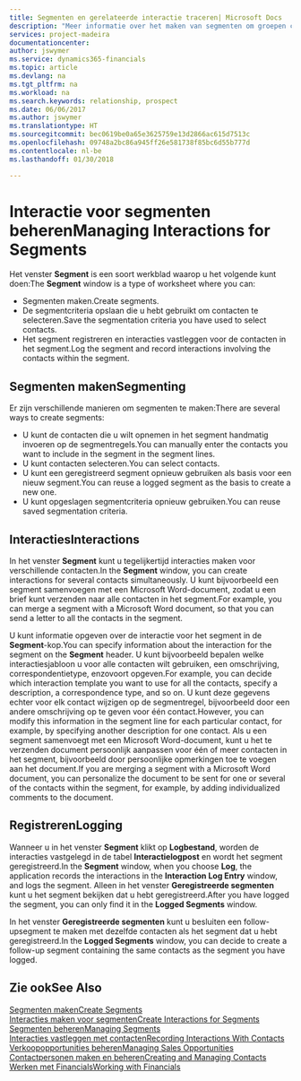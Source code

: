 ```yaml
---
title: Segmenten en gerelateerde interactie traceren| Microsoft Docs
description: "Meer informatie over het maken van segmenten om groepen contacten te definiëren en interacties op te geven voor segmenten."
services: project-madeira
documentationcenter: 
author: jswymer
ms.service: dynamics365-financials
ms.topic: article
ms.devlang: na
ms.tgt_pltfrm: na
ms.workload: na
ms.search.keywords: relationship, prospect
ms.date: 06/06/2017
ms.author: jswymer
ms.translationtype: HT
ms.sourcegitcommit: bec0619be0a65e3625759e13d2866ac615d7513c
ms.openlocfilehash: 09748a2bc86a945ff26e581738f85bc6d55b777d
ms.contentlocale: nl-be
ms.lasthandoff: 01/30/2018

---
```

# <a name="managing-interactions-for-segments"></a><span data-ttu-id="53558-103">Interactie voor segmenten beheren</span><span class="sxs-lookup"><span data-stu-id="53558-103">Managing Interactions for Segments</span></span>
<span data-ttu-id="53558-104">Het venster **Segment** is een soort werkblad waarop u het volgende kunt doen:</span><span class="sxs-lookup"><span data-stu-id="53558-104">The **Segment** window is a type of worksheet where you can:</span></span>

* <span data-ttu-id="53558-105">Segmenten maken.</span><span class="sxs-lookup"><span data-stu-id="53558-105">Create segments.</span></span>
* <span data-ttu-id="53558-106">De segmentcriteria opslaan die u hebt gebruikt om contacten te selecteren.</span><span class="sxs-lookup"><span data-stu-id="53558-106">Save the segmentation criteria you have used to select contacts.</span></span>
* <span data-ttu-id="53558-107">Het segment registreren en interacties vastleggen voor de contacten in het segment.</span><span class="sxs-lookup"><span data-stu-id="53558-107">Log the segment and record interactions involving the contacts within the segment.</span></span>

## <a name="segmenting"></a><span data-ttu-id="53558-108">Segmenten maken</span><span class="sxs-lookup"><span data-stu-id="53558-108">Segmenting</span></span>
<span data-ttu-id="53558-109">Er zijn verschillende manieren om segmenten te maken:</span><span class="sxs-lookup"><span data-stu-id="53558-109">There are several ways to create segments:</span></span>

* <span data-ttu-id="53558-110">U kunt de contacten die u wilt opnemen in het segment handmatig invoeren op de segmentregels.</span><span class="sxs-lookup"><span data-stu-id="53558-110">You can manually enter the contacts you want to include in the segment in the segment lines.</span></span>
* <span data-ttu-id="53558-111">U kunt contacten selecteren.</span><span class="sxs-lookup"><span data-stu-id="53558-111">You can select contacts.</span></span>
* <span data-ttu-id="53558-112">U kunt een geregistreerd segment opnieuw gebruiken als basis voor een nieuw segment.</span><span class="sxs-lookup"><span data-stu-id="53558-112">You can reuse a logged segment as the basis to create a new one.</span></span>
* <span data-ttu-id="53558-113">U kunt opgeslagen segmentcriteria opnieuw gebruiken.</span><span class="sxs-lookup"><span data-stu-id="53558-113">You can reuse saved segmentation criteria.</span></span>

## <a name="interactions"></a><span data-ttu-id="53558-114">Interacties</span><span class="sxs-lookup"><span data-stu-id="53558-114">Interactions</span></span>
<span data-ttu-id="53558-115">In het venster **Segment** kunt u tegelijkertijd interacties maken voor verschillende contacten.</span><span class="sxs-lookup"><span data-stu-id="53558-115">In the **Segment** window, you can create interactions for several contacts simultaneously.</span></span> <span data-ttu-id="53558-116">U kunt bijvoorbeeld een segment samenvoegen met een Microsoft Word-document, zodat u een brief kunt verzenden naar alle contacten in het segment.</span><span class="sxs-lookup"><span data-stu-id="53558-116">For example, you can merge a segment with a Microsoft Word document, so that you can send a letter to all the contacts in the segment.</span></span>

<span data-ttu-id="53558-117">U kunt informatie opgeven over de interactie voor het segment in de **Segment**-kop.</span><span class="sxs-lookup"><span data-stu-id="53558-117">You can specify information about the interaction for the segment on the **Segment** header.</span></span> <span data-ttu-id="53558-118">U kunt bijvoorbeeld bepalen welke interactiesjabloon u voor alle contacten wilt gebruiken, een omschrijving, correspondentietype, enzovoort opgeven.</span><span class="sxs-lookup"><span data-stu-id="53558-118">For example, you can decide which interaction template you want to use for all the contacts, specify a description, a correspondence type, and so on.</span></span> <span data-ttu-id="53558-119">U kunt deze gegevens echter voor elk contact wijzigen op de segmentregel, bijvoorbeeld door een andere omschrijving op te geven voor één contact.</span><span class="sxs-lookup"><span data-stu-id="53558-119">However, you can modify this information in the segment line for each particular contact, for example, by specifying another description for one contact.</span></span> <span data-ttu-id="53558-120">Als u een segment samenvoegt met een Microsoft Word-document, kunt u het te verzenden document persoonlijk aanpassen voor één of meer contacten in het segment, bijvoorbeeld door persoonlijke opmerkingen toe te voegen aan het document.</span><span class="sxs-lookup"><span data-stu-id="53558-120">If you are merging a segment with a Microsoft Word document, you can personalize the document to be sent for one or several of the contacts within the segment, for example, by adding individualized comments to the document.</span></span>

## <a name="logging"></a><span data-ttu-id="53558-121">Registreren</span><span class="sxs-lookup"><span data-stu-id="53558-121">Logging</span></span>
<span data-ttu-id="53558-122">Wanneer u in het venster **Segment** klikt op **Logbestand**, worden de interacties vastgelegd in de tabel **Interactielogpost** en wordt het segment geregistreerd.</span><span class="sxs-lookup"><span data-stu-id="53558-122">In the **Segment** window, when you choose **Log**, the application records the interactions in the **Interaction Log Entry** window, and logs the segment.</span></span> <span data-ttu-id="53558-123">Alleen in het venster **Geregistreerde segmenten** kunt u het segment bekijken dat u hebt geregistreerd.</span><span class="sxs-lookup"><span data-stu-id="53558-123">After you have logged the segment, you can only find it in the **Logged Segments** window.</span></span>

<span data-ttu-id="53558-124">In het venster **Geregistreerde segmenten** kunt u besluiten een follow-upsegment te maken met dezelfde contacten als het segment dat u hebt geregistreerd.</span><span class="sxs-lookup"><span data-stu-id="53558-124">In the **Logged Segments** window, you can decide to create a follow-up segment containing the same contacts as the segment you have logged.</span></span>

## <a name="see-also"></a><span data-ttu-id="53558-125">Zie ook</span><span class="sxs-lookup"><span data-stu-id="53558-125">See Also</span></span>
[<span data-ttu-id="53558-126">Segmenten maken</span><span class="sxs-lookup"><span data-stu-id="53558-126">Create Segments</span></span>](marketing-how-create-segment.md)  
[<span data-ttu-id="53558-127">Interacties maken voor segmenten</span><span class="sxs-lookup"><span data-stu-id="53558-127">Create Interactions for Segments</span></span>](marketing-how-create-interactions.md)  
[<span data-ttu-id="53558-128">Segmenten beheren</span><span class="sxs-lookup"><span data-stu-id="53558-128">Managing Segments</span></span>](marketing-segments.md)  
[<span data-ttu-id="53558-129">Interacties vastleggen met contacten</span><span class="sxs-lookup"><span data-stu-id="53558-129">Recording Interactions With Contacts</span></span>](marketing-interactions.md)  
[<span data-ttu-id="53558-130">Verkoopopportunities beheren</span><span class="sxs-lookup"><span data-stu-id="53558-130">Managing Sales Opportunities</span></span>](marketing-manage-sales-opportunities.md)  
[<span data-ttu-id="53558-131">Contactpersonen maken en beheren</span><span class="sxs-lookup"><span data-stu-id="53558-131">Creating and Managing Contacts</span></span>](marketing-contacts.md)  
[<span data-ttu-id="53558-132">Werken met Financials</span><span class="sxs-lookup"><span data-stu-id="53558-132">Working with Financials</span></span>](ui-work-product.md)


